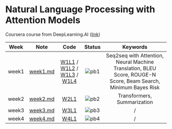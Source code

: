 # Natural Language Processing with Attention Models

Coursera course from DeepLearning.AI ([link](https://www.coursera.org/learn/attention-models-in-nlp))

<div align="center">

| **Week** |                                        **Note**                                         |                                                                                                                                                                                                                                                      **Code**                                                                                                                                                                                                                                                      |              **Status**              |                                                  **Keywords**                                                  |
| :------: | :-------------------------------------------------------------------------------------: | :----------------------------------------------------------------------------------------------------------------------------------------------------------------------------------------------------------------------------------------------------------------------------------------------------------------------------------------------------------------------------------------------------------------------------------------------------------------------------------------------------------------: | :----------------------------------: | :------------------------------------------------------------------------------------------------------------: |
|  week1   | [week1.md](https://github.com/yixiaowang2001/NLP_Notes/blob/main/Course4/note/week1.md) | [W1L1](https://github.com/yixiaowang2001/NLP_Notes/blob/main/Course4/code/lab/W1/C4_W1_Ungraded_Lab_1_Basic_Attention.ipynb) / [W1L2](https://github.com/yixiaowang2001/NLP_Notes/blob/main/Course4/code/lab/W1/C4_W1_Ungraded_Lab_2_QKV_Attention.ipynb) / [W1L3](https://github.com/yixiaowang2001/NLP_Notes/blob/main/Course4/code/lab/W1/C4_W1_Ungraded_Lab_3_Bleu_Score.ipynb) / [W1L4](https://github.com/yixiaowang2001/NLP_Notes/blob/main/Course4/code/lab/W1/C4_W1_Ungraded_Lab_4_Stack_Semantics.ipynb) | ![pb1](https://progress-bar.dev/100) | Seq2seq with Attention, Neural Machine Translation, BLEU Score, ROUGE-N Score, Beam Search, Minimum Bayes Risk |
|  week2   | [week2.md](https://github.com/yixiaowang2001/NLP_Notes/blob/main/Course4/note/week2.md) |                                                                                                                                                                                                                 [W2L1](https://github.com/yixiaowang2001/NLP_Notes/blob/main/Course4/code/lab/W2/)                                                                                                                                                                                                                 |  ![pb2](https://progress-bar.dev/0)  |                                          Transformers, Summarization                                           |
|  week3   | [week3.md](https://github.com/yixiaowang2001/NLP_Notes/blob/main/Course4/note/week3.md) |                                                                                                                                                                                                                 [W3L1](https://github.com/yixiaowang2001/NLP_Notes/blob/main/Course4/code/lab/W3/)                                                                                                                                                                                                                 |  ![pb3](https://progress-bar.dev/0)  |                                                       /                                                        |
|  week4   | [week4.md](https://github.com/yixiaowang2001/NLP_Notes/blob/main/Course4/note/week4.md) |                                                                                                                                                                                                                 [W4L1](https://github.com/yixiaowang2001/NLP_Notes/blob/main/Course4/code/lab/W4/)                                                                                                                                                                                                                 |  ![pb4](https://progress-bar.dev/0)  |                                                       /                                                        |

</div>
